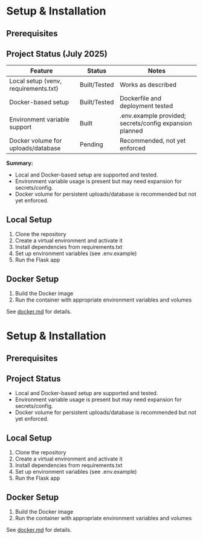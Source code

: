 # Setup & Installation

## Prerequisites


## Project Status (July 2025)

| Feature                                 | Status      | Notes                                                      |
|-----------------------------------------|-------------|------------------------------------------------------------|
| Local setup (venv, requirements.txt)    | Built/Tested| Works as described                                         |
| Docker-based setup                      | Built/Tested| Dockerfile and deployment tested                           |
| Environment variable support            | Built       | .env.example provided; secrets/config expansion planned     |
| Docker volume for uploads/database      | Pending     | Recommended, not yet enforced                              |

**Summary:**
- Local and Docker-based setup are supported and tested.
- Environment variable usage is present but may need expansion for secrets/config.
- Docker volume for persistent uploads/database is recommended but not yet enforced.

## Local Setup
1. Clone the repository
2. Create a virtual environment and activate it
3. Install dependencies from requirements.txt
4. Set up environment variables (see .env.example)
5. Run the Flask app

## Docker Setup
1. Build the Docker image
2. Run the container with appropriate environment variables and volumes

See [docker.md](docker.md) for details.
# Setup & Installation

## Prerequisites

## Project Status
- Local and Docker-based setup are supported and tested.
- Environment variable usage is present but may need expansion for secrets/config.
- Docker volume for persistent uploads/database is recommended but not yet enforced.

## Local Setup
1. Clone the repository
2. Create a virtual environment and activate it
3. Install dependencies from requirements.txt
4. Set up environment variables (see .env.example)
5. Run the Flask app

## Docker Setup
1. Build the Docker image
2. Run the container with appropriate environment variables and volumes

See [docker.md](docker.md) for details.
